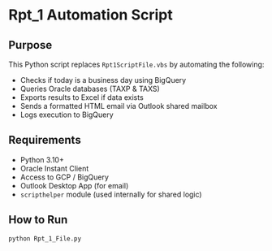 # Rpt_1 Automation Script

## Purpose
This Python script replaces `Rpt1ScriptFile.vbs` by automating the following:

- Checks if today is a business day using BigQuery
- Queries Oracle databases (TAXP & TAXS)
- Exports results to Excel if data exists
- Sends a formatted HTML email via Outlook shared mailbox
- Logs execution to BigQuery

## Requirements
- Python 3.10+
- Oracle Instant Client
- Access to GCP / BigQuery
- Outlook Desktop App (for email)
- `scripthelper` module (used internally for shared logic)

## How to Run
```bash
python Rpt_1_File.py
